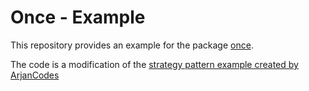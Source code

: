 # Once - Example
This repository provides an example for the package [once](https://github.com/stoney95/once).

The code is a modification of the [strategy pattern example created by ArjanCodes](https://github.com/ArjanCodes/betterpython/tree/main/3%20-%20strategy%20pattern)